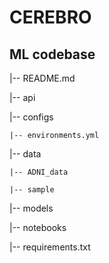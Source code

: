 # CEREBRO 

## ML codebase 

|-- README.md 

|-- api

|-- configs
    
    |-- environments.yml

|-- data
    
    |-- ADNI_data
    
    |-- sample

|-- models

|-- notebooks

|-- requirements.txt 





